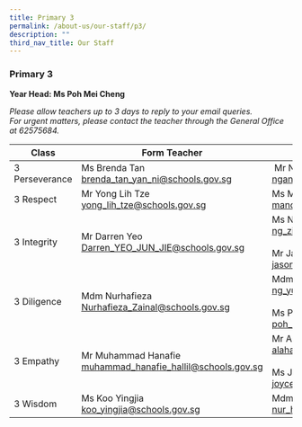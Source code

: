 ```yaml
---
title: Primary 3
permalink: /about-us/our-staff/p3/
description: ""
third_nav_title: Our Staff
---
```

### **Primary 3**
**Year Head: Ms Poh Mei Cheng**

_Please allow teachers up to 3 days to reply to your email queries._   
_For urgent matters, please contact the teacher through the General Office at 62575684._

| Class | Form Teacher | Co-Form Teacher |
|---|---|---|
| 3 Perseverance | Ms Brenda Tan<br> [brenda\_tan\_yan\_ni@schools.gov.sg](mailto:brenda_tan_yan_ni@schools.gov.sg) |  Mr Ngan Min Boon <br> [ngan\_min\_boon@schools.gov.sg](mailto:ngan_min_boon@schools.gov.sg) |
| 3 Respect | Mr Yong Lih Tze <br> [yong\_lih\_tze@schools.gov.sg](mailto:yong_lih_tze@schools.gov.sg) | Ms Manomani D/O Shunmuga Sundaram <br> [manomani\_shunmuga\_sundaram@schools.gov.sg](mailto:manomani_shunmuga_sundaram@schools.gov.sg) |
| 3 Integrity | Mr Darren Yeo <br> [Darren\_YEO\_JUN\_JIE@schools.gov.sg](mailto:Darren_YEO_JUN_JIE@schools.gov.sg) | Ms Ng Zi Chun <br> [ng\_zi\_chun@schools.gov.sg](mailto:ng_zi_chun@schools.gov.sg) <br><br> Mr Jason Heng <br> [jason\_heng\_cheng\_han@schools.gov.sg](mailto:jason_heng_cheng_han@schools.gov.sg) |
| 3 Diligence | Mdm Nurhafieza <br> [Nurhafieza\_Zainal@schools.gov.sg](mailto:Nurhafieza_Zainal@schools.gov.sg) | Mdm Ng Yuet Ling <br> [ng\_yuet\_ling@schools.gov.sg](mailto:ng_yuet_ling@schools.gov.sg) <br><br>Ms Poh Mei Cheng<br>[poh\_mei\_cheng@schools.gov.sg](mailto:poh_mei_cheng@schools.gov.sg) |
| 3 Empathy | Mr Muhammad Hanafie<br> [muhammad\_hanafie\_hallil@schools.gov.sg](mailto:muhammad_hanafie_hallil@schools.gov.sg) | Mr Alahappan <br> [alahappan\_meyyappan@schools.gov.sg](mailto:alahappan_meyyappan@schools.gov.sg) <br><br> Ms Joyce Cheok <br>[joyce\_cheok@schools.gov.sg](mailto:joyce_cheok@schools.gov.sg) 
| 3 Wisdom | Ms Koo Yingjia<br> [koo\_yingjia@schools.gov.sg](mailto:koo_yingjia@schools.gov.sg) | Mdm Nur Hidayah <br> [nur_hidayah_abdul_rahman@schools.gov.sg](mailto:nur_hidayah_abdul_rahman@schools.gov.sg) |